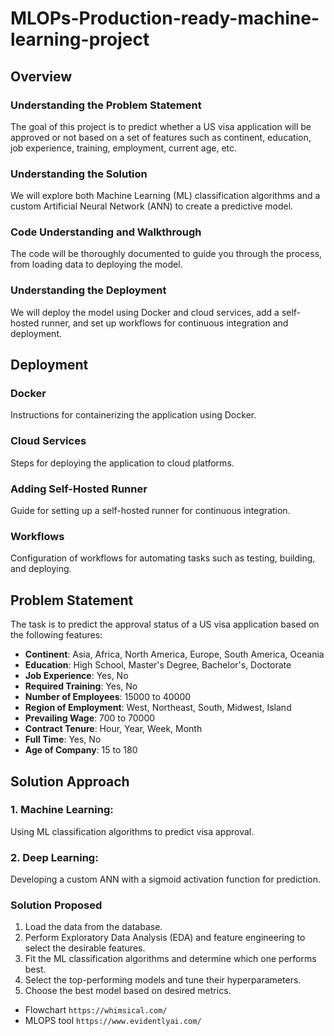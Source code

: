 # MLOPs-Production-ready-machine-learning-project 

## Overview

### Understanding the Problem Statement
The goal of this project is to predict whether a US visa application will be approved or not based on a set of features such as continent, education, job experience, training, employment, current age, etc.

### Understanding the Solution
We will explore both Machine Learning (ML) classification algorithms and a custom Artificial Neural Network (ANN) to create a predictive model.

### Code Understanding and Walkthrough
The code will be thoroughly documented to guide you through the process, from loading data to deploying the model.

### Understanding the Deployment
We will deploy the model using Docker and cloud services, add a self-hosted runner, and set up workflows for continuous integration and deployment.

## Deployment

### Docker
Instructions for containerizing the application using Docker.

### Cloud Services
Steps for deploying the application to cloud platforms.

### Adding Self-Hosted Runner
Guide for setting up a self-hosted runner for continuous integration.

### Workflows
Configuration of workflows for automating tasks such as testing, building, and deploying.

## Problem Statement

The task is to predict the approval status of a US visa application based on the following features:

- **Continent**: Asia, Africa, North America, Europe, South America, Oceania
- **Education**: High School, Master's Degree, Bachelor's, Doctorate
- **Job Experience**: Yes, No
- **Required Training**: Yes, No
- **Number of Employees**: 15000 to 40000
- **Region of Employment**: West, Northeast, South, Midwest, Island
- **Prevailing Wage**: 700 to 70000
- **Contract Tenure**: Hour, Year, Week, Month
- **Full Time**: Yes, No
- **Age of Company**: 15 to 180

## Solution Approach

### 1. Machine Learning: 
Using ML classification algorithms to predict visa approval.

### 2. Deep Learning:
Developing a custom ANN with a sigmoid activation function for prediction.

### Solution Proposed

1. Load the data from the database.
2. Perform Exploratory Data Analysis (EDA) and feature engineering to select the desirable features.
3. Fit the ML classification algorithms and determine which one performs best.
4. Select the top-performing models and tune their hyperparameters.
5. Choose the best model based on desired metrics.

- Flowchart 
`
https://whimsical.com/
`
- MLOPS tool 
`
https://www.evidentlyai.com/ 
`